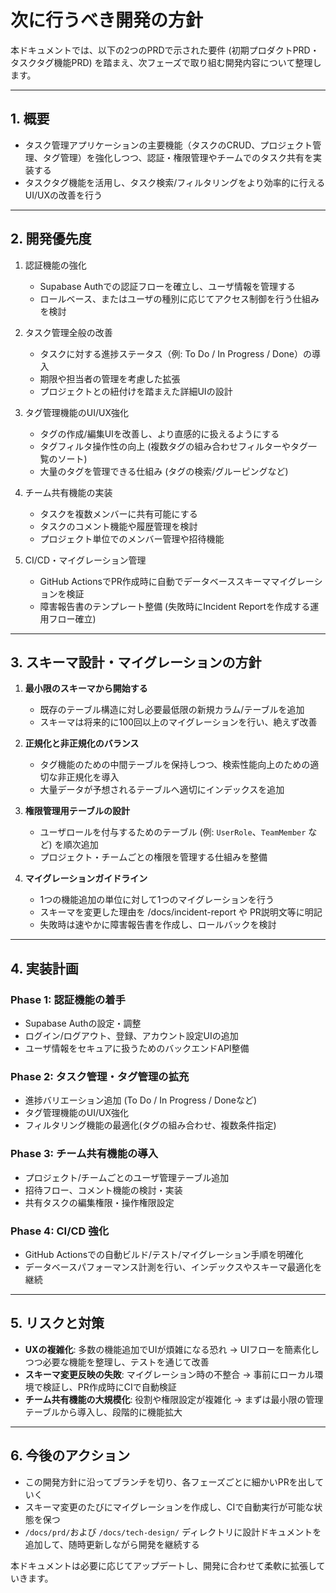 # 次に行うべき開発の方針

本ドキュメントでは、以下の2つのPRDで示された要件 (初期プロダクトPRD・タスクタグ機能PRD) を踏まえ、次フェーズで取り組む開発内容について整理します。

---
## 1. 概要

- タスク管理アプリケーションの主要機能（タスクのCRUD、プロジェクト管理、タグ管理）を強化しつつ、認証・権限管理やチームでのタスク共有を実装する
- タスクタグ機能を活用し、タスク検索/フィルタリングをより効率的に行えるUI/UXの改善を行う

---
## 2. 開発優先度

1. 認証機能の強化
   - Supabase Authでの認証フローを確立し、ユーザ情報を管理する
   - ロールベース、またはユーザの種別に応じてアクセス制御を行う仕組みを検討

2. タスク管理全般の改善
   - タスクに対する進捗ステータス（例: To Do / In Progress / Done）の導入
   - 期限や担当者の管理を考慮した拡張
   - プロジェクトとの紐付けを踏まえた詳細UIの設計

3. タグ管理機能のUI/UX強化
   - タグの作成/編集UIを改善し、より直感的に扱えるようにする
   - タグフィルタ操作性の向上 (複数タグの組み合わせフィルターやタグ一覧のソート)
   - 大量のタグを管理できる仕組み (タグの検索/グルーピングなど)

4. チーム共有機能の実装
   - タスクを複数メンバーに共有可能にする
   - タスクのコメント機能や履歴管理を検討
   - プロジェクト単位でのメンバー管理や招待機能

5. CI/CD・マイグレーション管理
   - GitHub ActionsでPR作成時に自動でデータベーススキーママイグレーションを検証
   - 障害報告書のテンプレート整備 (失敗時にIncident Reportを作成する運用フロー確立)

---
## 3. スキーマ設計・マイグレーションの方針

1. **最小限のスキーマから開始する**
   - 既存のテーブル構造に対し必要最低限の新規カラム/テーブルを追加
   - スキーマは将来的に100回以上のマイグレーションを行い、絶えず改善

2. **正規化と非正規化のバランス**
   - タグ機能のための中間テーブルを保持しつつ、検索性能向上のための適切な非正規化を導入
   - 大量データが予想されるテーブルへ適切にインデックスを追加

3. **権限管理用テーブルの設計**
   - ユーザロールを付与するためのテーブル (例: `UserRole`、`TeamMember` など) を順次追加
   - プロジェクト・チームごとの権限を管理する仕組みを整備

4. **マイグレーションガイドライン**
   - 1つの機能追加の単位に対して1つのマイグレーションを行う
   - スキーマを変更した理由を /docs/incident-report や PR説明文等に明記
   - 失敗時は速やかに障害報告書を作成し、ロールバックを検討

---
## 4. 実装計画

### Phase 1: 認証機能の着手
- Supabase Authの設定・調整
- ログイン/ログアウト、登録、アカウント設定UIの追加
- ユーザ情報をセキュアに扱うためのバックエンドAPI整備

### Phase 2: タスク管理・タグ管理の拡充
- 進捗バリエーション追加 (To Do / In Progress / Doneなど)
- タグ管理機能のUI/UX強化
- フィルタリング機能の最適化(タグの組み合わせ、複数条件指定)

### Phase 3: チーム共有機能の導入
- プロジェクト/チームごとのユーザ管理テーブル追加
- 招待フロー、コメント機能の検討・実装
- 共有タスクの編集権限・操作権限設定

### Phase 4: CI/CD 強化
- GitHub Actionsでの自動ビルド/テスト/マイグレーション手順を明確化
- データベースパフォーマンス計測を行い、インデックスやスキーマ最適化を継続

---
## 5. リスクと対策

- **UXの複雑化**: 多数の機能追加でUIが煩雑になる恐れ
  → UIフローを簡素化しつつ必要な機能を整理し、テストを通じて改善
- **スキーマ変更反映の失敗**: マイグレーション時の不整合
  → 事前にローカル環境で検証し、PR作成時にCIで自動検証
- **チーム共有機能の大規模化**: 役割や権限設定が複雑化
  → まずは最小限の管理テーブルから導入し、段階的に機能拡大

---
## 6. 今後のアクション

- この開発方針に沿ってブランチを切り、各フェーズごとに細かいPRを出していく
- スキーマ変更のたびにマイグレーションを作成し、CIで自動実行が可能な状態を保つ
- `/docs/prd/`および `/docs/tech-design/` ディレクトリに設計ドキュメントを追加して、随時更新しながら開発を継続する

本ドキュメントは必要に応じてアップデートし、開発に合わせて柔軟に拡張していきます。
